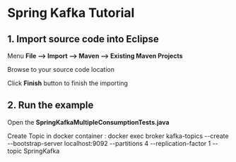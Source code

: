 # Spring Kafka Tutorial 


## 1. Import source code into Eclipse

Menu **File –> Import –> Maven –> Existing Maven Projects**

Browse to your source code location

Click **Finish** button to finish the importing


## 2. Run the example


Open the **SpringKafkaMultipleConsumptionTests.java** 


Create Topic in docker container : 
docker exec broker kafka-topics --create --bootstrap-server localhost:9092 --partitions 4 --replication-factor 1 --topic SpringKafka
